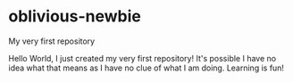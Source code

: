 # oblivious-newbie
My very first repository

Hello World, I just created my very first repository! It's possible I have no idea what that means as I have no clue of what I am doing. Learning is fun!
